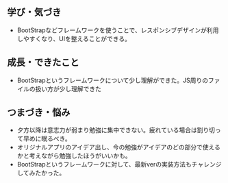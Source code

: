 ## 学び・気づき
- BootStrapなどフレームワークを使うことで、レスポンシブデザインが利用しやすくなり、UIを整えることができる。

## 成長・できたこと
- BootStrapというフレームワークについて少し理解ができた。JS周りのファイルの扱い方が少し理解できた

## つまづき・悩み
- 夕方以降は意志力が弱まり勉強に集中できない。疲れている場合は割り切って早めに眠るべき。
- オリジナルアプリのアイデア出し、今の勉強がアイデアのどの部分で使えるかと考えながら勉強したほうがいいかも。
- BootStrapというフレームワークに対して、最新verの実装方法もチャレンジしてみたかった。